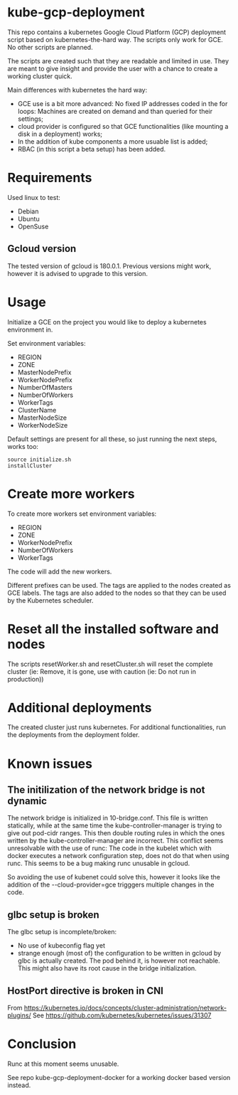 # kube-gcp-deployment

This repo contains a kubernetes Google Cloud Platform (GCP) deployment script based on kubernetes-the-hard way. The scripts only work for GCE. No other scripts are planned.

The scripts are created such that they are readable and limited in use. They are meant to give insight and provide the user with a chance to create a working cluster quick.

Main differences with kubernetes the hard way:

* GCE use is a bit more advanced: No fixed IP addresses coded in the for loops: Machines are created on demand and than queried for their settings;
* cloud provider is configured so that GCE functionalities (like mounting a disk in a deployment) works;
* In the addition of kube components a more usuable list is added;
* RBAC (in this script a beta setup) has been added.

# Requirements

Used linux to test:
* Debian
* Ubuntu
* OpenSuse

## Gcloud version

The tested version of gcloud is 180.0.1. Previous versions might work, however it is advised to upgrade to this version.

# Usage

Initialize a GCE on the project you would like to deploy a kubernetes environment in.

Set environment variables:

* REGION
* ZONE
* MasterNodePrefix
* WorkerNodePrefix
* NumberOfMasters
* NumberOfWorkers
* WorkerTags
* ClusterName
* MasterNodeSize
* WorkerNodeSize

Default settings are present for all these, so just running the next steps, works too:

    source initialize.sh
    installCluster

# Create more workers

To create more workers set environment variables:

* REGION
* ZONE
* WorkerNodePrefix
* NumberOfWorkers
* WorkerTags

The code will add the new workers.

Different prefixes can be used. The tags are applied to the nodes created as GCE labels. The tags are also added to the nodes so that they can be used by the Kubernetes scheduler.

# Reset all the installed software and nodes

The scripts resetWorker.sh and resetCluster.sh will reset the complete cluster (ie: Remove, it is gone, use with caution (ie: Do not run in production))

# Additional deployments

The created cluster just runs kubernetes.
For additional functionalities, run the deployments from the deployment folder.

# Known issues

## The initilization of the network bridge is not dynamic

The network bridge is initialized in 10-bridge.conf. This file is written statically, while at the same time the kube-controller-manager is trying to give out pod-cidr ranges. This then double routing rules in which the ones written by the kube-controller-manager are incorrect. This conflict seems unresolvable with the use of runc: The code in the kubelet which with docker executes a network configuration step, does not do that when using runc. This seems to be a bug making runc unusable in gcloud.

So avoiding the use of kubenet could solve this, however it looks like the addition of the --cloud-provider=gce trigggers multiple changes in the code.

## glbc setup is broken

The glbc setup is incomplete/broken:
* No use of kubeconfig flag yet
* strange enough (most of) the configuration to be written in gcloud by glbc is actually created. The pod behind it, is however not reachable. This might also have its root cause in the bridge initialization.

## HostPort directive is broken in CNI

From https://kubernetes.io/docs/concepts/cluster-administration/network-plugins/ See https://github.com/kubernetes/kubernetes/issues/31307

# Conclusion

Runc at this moment seems unusable.

See repo kube-gcp-deployment-docker for a working docker based version instead.
